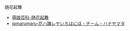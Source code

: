 随花起舞
- [萌娘百科-随花起舞](https://zh.moegirl.org.cn/%E9%9A%8F%E8%8A%B1%E8%B5%B7%E8%88%9E)
- [jpmarumaru-花ハ踊レヤいろはにほ - チーム・ハナヤマタ](https://www.jpmarumaru.com/tw/JPSongPlay-762.html)
